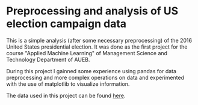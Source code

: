# Preprocessing and analysis of US election campaign data 

This is a simple analysis (after some necessary preprocessing) of the 2016 United States presidential election. It was done as the first project for the course "Applied Machine Learning" of Management Science and Technology Department of AUEB.

During this project I gainned some experience using pandas for data preprocessing and more complex operations on data and experimented with the use of matplotlib to visualize information.

The data used in this project can be found [here](https://www.fec.gov/data/browse-data/?tab=bulk-data). 
